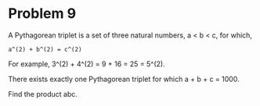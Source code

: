 # Problem 9

A Pythagorean triplet is a set of three natural numbers, a < b < c, for which,

	a^(2) + b^(2) = c^(2)

For example, 3^(2) + 4^(2) = 9 + 16 = 25 = 5^(2).

There exists exactly one Pythagorean triplet for which a + b + c = 1000.

Find the product abc.
